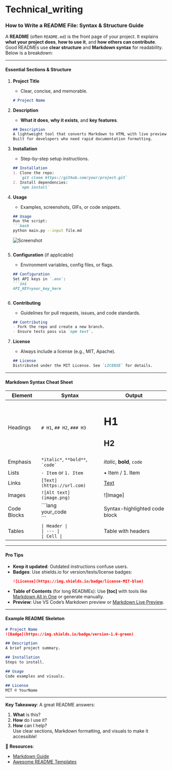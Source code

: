 # Technical_writing
### How to Write a README File: Syntax & Structure Guide  
A **README** (often `README.md`) is the front page of your project. It explains **what your project does**, **how to use it**, and **how others can contribute**. Good READMEs use **clear structure** and **Markdown syntax** for readability. Below is a breakdown:

---

#### **Essential Sections & Structure**  
1. **Project Title**  
   - Clear, concise, and memorable.  
   ```markdown
   # Project Name 
   ```

2. **Description**  
   - **What it does**, **why it exists**, and **key features**.  
   ```markdown
   ## Description  
   A lightweight tool that converts Markdown to HTML with live previews.  
   Built for developers who need rapid documentation formatting.
   ```

3. **Installation**  
   - Step-by-step setup instructions.  
   ```markdown
   ## Installation  
   1. Clone the repo:  
      `git clone https://github.com/your/project.git`  
   2. Install dependencies:  
      `npm install`  
   ```

4. **Usage**  
   - Examples, screenshots, GIFs, or code snippets.  
   ```markdown
   ## Usage  
   Run the script:  
   ```bash  
   python main.py --input file.md  
   ```  
   ![Screenshot](screenshot.png)  
   ```

5. **Configuration** (if applicable)  
   - Environment variables, config files, or flags.  
   ```markdown
   ## Configuration  
   Set API keys in `.env`:  
   ```ini  
   API_KEY=your_key_here  
   ```  
   ```

6. **Contributing**  
   - Guidelines for pull requests, issues, and code standards.  
   ```markdown
   ## Contributing  
   - Fork the repo and create a new branch.  
   - Ensure tests pass via `npm test`.  
   ```

7. **License**  
   - Always include a license (e.g., MIT, Apache).  
   ```markdown
   ## License  
   Distributed under the MIT License. See `LICENSE` for details.  
   ```

---

#### **Markdown Syntax Cheat Sheet**  
| Element          | Syntax                                      | Output                          |  
|------------------|---------------------------------------------|---------------------------------|  
| Headings         | `# H1`, `## H2`, `### H3`                   | <h1>H1</h1><h2>H2</h2>         |  
| Emphasis         | `*italic*`, `**bold**`, `` `code` ``        | *italic*, **bold**, `code`     |  
| Lists            | `- Item` or `1. Item`                       | • Item / 1. Item                |  
| Links            | `[Text](https://url.com)`                   | [Text](https://url.com)         |  
| Images           | `![Alt text](image.png)`                    | ![Image]                        |  
| Code Blocks      | \`\`\`lang<br>your_code<br>\`\`\`           | Syntax-highlighted code block   |  
| Tables           | `\| Header \|`<br>`\| --- \|`<br>`\| Cell \|` | Table with headers             |  

---

#### **Pro Tips**  
- **Keep it updated**: Outdated instructions confuse users.  
- **Badges**: Use shields.io for version/tests/license badges:  
  ```markdown
  ![License](https://img.shields.io/badge/license-MIT-blue)
  ```  
- **Table of Contents** (for long READMEs): Use **[toc]** with tools like [Markdown All in One](https://marketplace.visualstudio.com/items?itemName=yzhang.markdown-all-in-one) or generate manually.  
- **Preview**: Use VS Code’s Markdown preview or [Markdown Live Preview](https://markdownlivepreview.com/).  

---

#### **Example README Skeleton**  
```markdown
# Project Name  
![Badge](https://img.shields.io/badge/version-1.0-green)  

## Description  
A brief project summary.  

## Installation  
Steps to install.  

## Usage  
Code examples and visuals.  

## License  
MIT © YourName  
```

---

**Key Takeaway**: A great README answers:  
1. **What** is this?  
2. **How** do I use it?  
3. **How** can I help?  
Use clear sections, Markdown formatting, and visuals to make it accessible!  

🔗 **Resources**:  
- [Markdown Guide](https://www.markdownguide.org/)  
- [Awesome README Templates](https://github.com/othneildrew/Best-README-Template)
